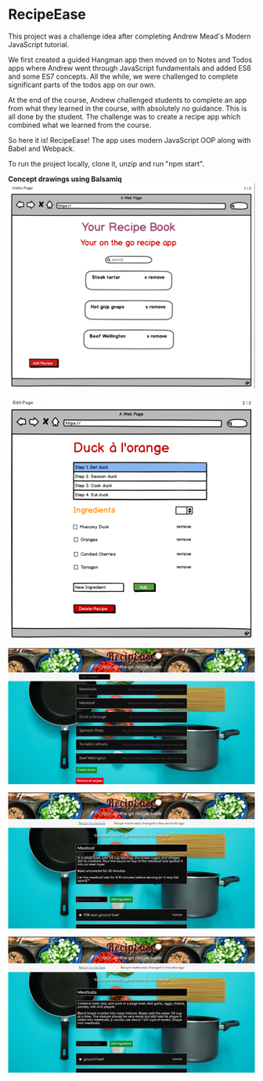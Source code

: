 # RecipeEase

This project was a challenge idea after completing Andrew Mead's Modern JavaScript tutorial.

We first created a guided Hangman app then moved on to Notes and Todos apps where Andrew went through JavaScript fundamentals and added ES6 and some ES7 concepts. All the while, we were challenged to complete significant parts of the todos app on our own.

At the end of the course, Andrew challenged students to complete an app from what they learned in the course, with absolutely no guidance. This is all done by the student. The challenge was to create a recipe app which combined what we learned from the course.

So here it is! RecipeEase! The app uses modern JavaScript OOP along with Babel and Webpack. 

To run the project locally, clone it, unzip and run "npm start". 

**Concept drawings using Balsamiq**
![Settings Window](./public/images/concept-sketch-1.png)

![Settings Window](./public/images/concept-sketch-2.png)

![Settings Window](./public/images/home-page.png)

![Settings Window](./public/images/screencap1.png)

![Settings Window](./public/images/screencap2.png)



